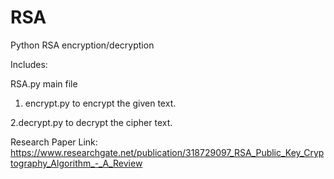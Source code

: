 # RSA
Python RSA encryption/decryption

Includes:

RSA.py main file 

1. encrypt.py to encrypt the given text.

2.decrypt.py  to decrypt the cipher text.

Research Paper 
  Link: https://www.researchgate.net/publication/318729097_RSA_Public_Key_Cryptography_Algorithm_-_A_Review

 
